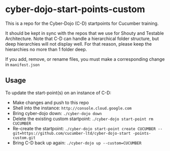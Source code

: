 # cyber-dojo-start-points-custom

This is a repo for the Cyber-Dojo (C-D) startpoints for Cucumber training.

It should be kept in sync with the repos that we use for Shouty and Testable Architecture. Note that C-D can 
handle a hierarchical folder structure, but deep hierarchies will not display well. For that reason, please 
keep the hierarchies no more than 1 folder deep.

If you add, remove, or rename files, you must make a corresponding change in `manifest.json`

## Usage

To update the start-point(s) on an instance of C-D:

* Make changes and push to this repo
* Shell into the instance: `http://console.cloud.google.com`
* Bring cyber-dojo down: `./cyber-dojo down`
* Delete the existing custom startpoint: `./cyber-dojo start-point rm CUCUMBER`
* Re-create the startpoint: `./cyber-dojo start-point create CUCUMBER --git=https://github.com/cucumber-ltd/cyber-dojo-start
-points-custom.git`
* Bring C-D back up again: `./cyber-dojo up --custom=CUCUMBER`
